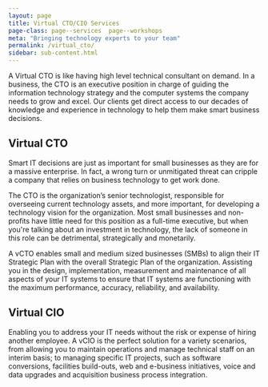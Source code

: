 ```yaml
---
layout: page
title: Virtual CTO/CIO Services
page-class: page--services  page--workshops
meta: "Bringing technology experts to your team"
permalink: /virtual_cto/
sidebar: sub-content.html
---
```

A Virtual CTO is like having high level technical consultant on demand.  In a business, the CTO is an executive position in charge of guiding the information technology strategy and the computer systems the company needs to grow and excel. Our clients get direct access to our decades of knowledge and experience in technology to help them make smart business decisions.

## Virtual CTO

Smart IT decisions are just as important for small businesses as they are for a massive enterprise. In fact, a wrong turn or unmitigated threat can cripple a company that relies on business technology to get work done. 

The CTO is the organization’s senior technologist, responsible for overseeing current technology assets, and more important, for developing a technology vision for the organization. Most small businesses and non-profits have little need for this position as a full-time executive, but when you're talking about an investment in technology, the lack of someone in this role can be detrimental, strategically and monetarily.

A vCTO enables small and medium sized businesses (SMBs) to align their IT Strategic Plan with the overall Strategic Plan of the organization. Assisting you in the design, implementation, measurement and maintenance of all aspects of your IT systems to ensure that IT systems are functioning with the maximum performance, accuracy, reliability, and availability.

## Virtual CIO
Enabling you to address your IT needs without the risk or expense of hiring another employee. A vCIO is the perfect solution for a variety scenarios, from allowing you to maintain operations and manage technical staff on an interim basis; to managing specific IT projects, such as software conversions, facilities build-outs, web and e-business initiatives, voice and data upgrades and acquisition business process integration.
